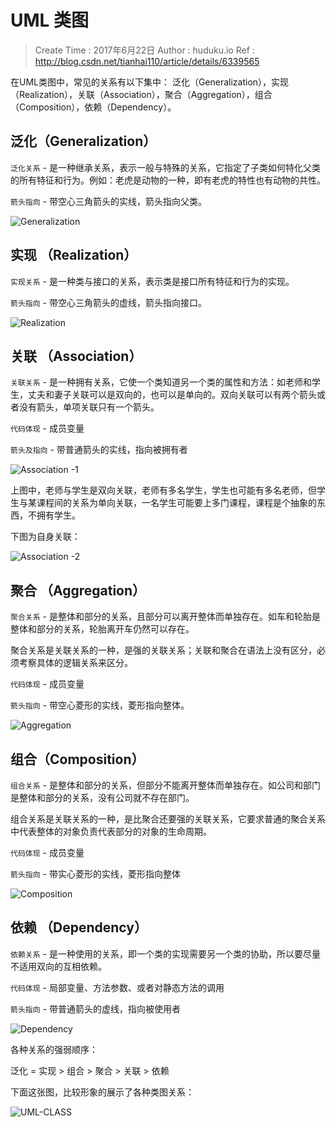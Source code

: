 
# UML 类图

> Create Time : 2017年6月22日 Author : huduku.io  Ref : http://blog.csdn.net/tianhai110/article/details/6339565

在UML类图中，常见的关系有以下集中： 泛化（Generalization），实现（Realization），关联（Association），聚合（Aggregation），组合（Composition），依赖（Dependency）。

## 泛化（Generalization）

`泛化关系` - 是一种继承关系，表示一般与特殊的关系，它指定了子类如何特化父类的所有特征和行为。例如：老虎是动物的一种，即有老虎的特性也有动物的共性。

`箭头指向` - 带空心三角箭头的实线，箭头指向父类。

![Generalization](./uml-class-imgs/generalization.gif)

## 实现 （Realization）

`实现关系` - 是一种类与接口的关系，表示类是接口所有特征和行为的实现。

`箭头指向` - 带空心三角箭头的虚线，箭头指向接口。

![Realization](./uml-class-imgs/realization.gif)

## 关联 （Association）

`关联关系` - 是一种拥有关系，它使一个类知道另一个类的属性和方法：如老师和学生，丈夫和妻子关联可以是双向的，也可以是单向的。双向关联可以有两个箭头或者没有箭头，单项关联只有一个箭头。

`代码体现` - 成员变量

`箭头及指向` - 带普通箭头的实线，指向被拥有者

![Association -1](./uml-class-imgs/association-1.gif)

上图中，老师与学生是双向关联，老师有多名学生，学生也可能有多名老师，但学生与某课程间的关系为单向关联，一名学生可能要上多门课程，课程是个抽象的东西，不拥有学生。

下图为自身关联：

![Association -2](./uml-class-imgs/association-2.gif)

## 聚合 （Aggregation）

`聚合关系` - 是整体和部分的关系，且部分可以离开整体而单独存在。如车和轮胎是整体和部分的关系，轮胎离开车仍然可以存在。

聚合关系是关联关系的一种，是强的关联关系；关联和聚合在语法上没有区分，必须考察具体的逻辑关系来区分。

`代码体现` - 成员变量

`箭头指向` - 带空心菱形的实线，菱形指向整体。

![Aggregation](./uml-class-imgs/aggregation.gif)

## 组合（Composition）

`组合关系` - 是整体和部分的关系，但部分不能离开整体而单独存在。如公司和部门是整体和部分的关系，没有公司就不存在部门。

组合关系是关联关系的一种，是比聚合还要强的关联关系，它要求普通的聚合关系中代表整体的对象负责代表部分的对象的生命周期。

`代码体现` - 成员变量

`箭头指向` - 带实心菱形的实线，菱形指向整体

![Composition](./uml-class-imgs/composition.gif)


## 依赖 （Dependency）

`依赖关系` - 是一种使用的关系，即一个类的实现需要另一个类的协助，所以要尽量不适用双向的互相依赖。

`代码体现` - 局部变量、方法参数、或者对静态方法的调用

`箭头指向` - 带普通箭头的虚线，指向被使用者

![Dependency](./uml-class-imgs/dependency.gif)

各种关系的强弱顺序：

泛化 = 实现 > 组合 > 聚合 > 关联 > 依赖 

下面这张图，比较形象的展示了各种类图关系：


![UML-CLASS](./uml-class-imgs/uml-class.png)
